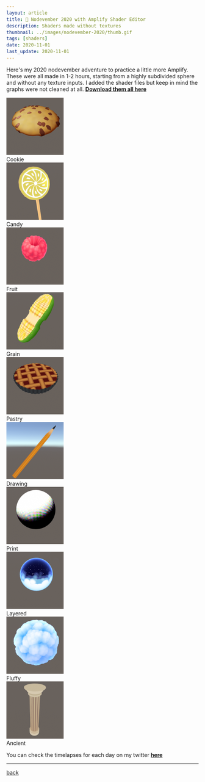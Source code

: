 ```yaml
---
layout: article
title: 📜 Nodevember 2020 with Amplify Shader Editor
description: Shaders made without textures
thumbnail: ../images/nodevember-2020/thumb.gif
tags: [shaders]
date: 2020-11-01
last_update: 2020-11-01
---
```


Here's my 2020 nodevember adventure to practice a little more Amplify. These were all made in 1-2 hours, starting from a highly subdivided sphere and without any texture inputs. I added the shader files but keep in mind the graphs were not cleaned at all. [**Download them all here**](../sources/nodevember2020.unitypackage)

<div class="grid">
<div class="grid_item">
    <div>
        <img src="../images/nodevember-2020/01_cookie.png" width="150"/>
    </div>
    <div class="grid_header"><span class="grid_title">Cookie</span></div>
</div>

<div class="grid_item">
    <div>
        <img src="../images/nodevember-2020/02_candy.png" width="150"/>
    </div>
    <div class="grid_header"><span class="grid_title">Candy</span></div>
</div>

<div class="grid_item">
    <div>
        <img src="../images/nodevember-2020/03_fruit.png" width="150"/>
    </div>
    <div class="grid_header"><span class="grid_title">Fruit</span></div>
</div>

<div class="grid_item">
    <div>
        <img src="../images/nodevember-2020/04_grain.png" width="150"/>
    </div>
    <div class="grid_header"><span class="grid_title">Grain</span></div>
</div>

<div class="grid_item">
    <div>
        <img src="../images/nodevember-2020/05_pastry.png" width="150"/>
    </div>
    <div class="grid_header"><span class="grid_title">Pastry</span></div>
</div>

<div class="grid_item">
    <div>
        <img src="../images/nodevember-2020/06_drawing.png" width="150"/>
    </div>
    <div class="grid_header"><span class="grid_title">Drawing</span></div>
</div>

<div class="grid_item">
    <div>
        <img src="../images/nodevember-2020/07_print.png" width="150"/>
    </div>
    <div class="grid_header"><span class="grid_title">Print</span></div>
</div>

<div class="grid_item">
    <div>
        <img src="../images/nodevember-2020/08_layered.png" width="150"/>
    </div>
    <div class="grid_header"><span class="grid_title">Layered</span></div>
</div>

<div class="grid_item">
    <div>
        <img src="../images/nodevember-2020/09_fluffy.png" width="150"/>
    </div>
    <div class="grid_header"><span class="grid_title">Fluffy</span></div>
</div>

<div class="grid_item">
    <div>
        <img src="../images/nodevember-2020/12_ancient.png" width="150"/>
    </div>
    <div class="grid_header"><span class="grid_title">Ancient</span></div>
</div>

</div>

You can check the timelapses for each day on my twitter [**here**](https://twitter.com/tomdns_/status/1323107803838488576)

***

[back](../blog.html)
